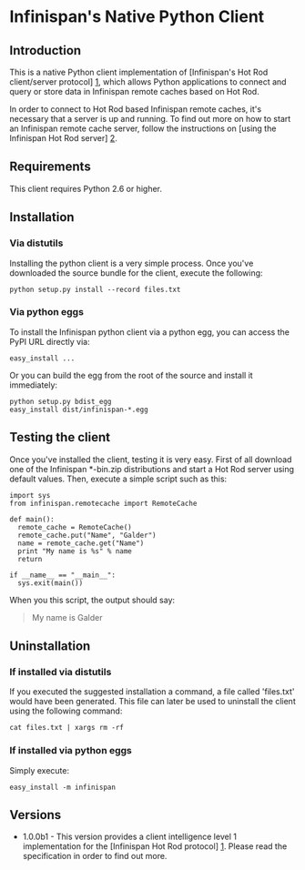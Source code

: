 # Infinispan's Native Python Client

## Introduction
This is a native Python client implementation of [Infinispan's Hot Rod
client/server protocol] [1], which allows Python applications to connect and
query or store data in Infinispan remote caches based on Hot Rod.

In order to connect to Hot Rod based Infinispan remote caches, it's necessary
that a server is up and running. To find out more on how to start an Infinispan
remote cache server, follow the instructions on [using the Infinispan Hot Rod
server] [2].

## Requirements
This client requires Python 2.6 or higher.

## Installation
### Via distutils
Installing the python client is a very simple process. Once you've downloaded
the source bundle for the client, execute the following:

    python setup.py install --record files.txt

### Via python eggs
To install the Infinispan python client via a python egg, you can access the
PyPI URL directly via:

    easy_install ...

Or you can build the egg from the root of the source and install it
immediately:

    python setup.py bdist_egg
    easy_install dist/infinispan-*.egg

## Testing the client
Once you've installed the client, testing it is very easy. First of all
download one of the Infinispan *-bin.zip distributions and start a Hot Rod
server using default values. Then, execute a simple script such as this:

    import sys
    from infinispan.remotecache import RemoteCache

    def main():
      remote_cache = RemoteCache()
      remote_cache.put("Name", "Galder")
      name = remote_cache.get("Name")
      print "My name is %s" % name
      return

    if __name__ == "__main__":
      sys.exit(main())

When you this script, the output should say:

> My name is Galder

## Uninstallation
### If installed via distutils
If you executed the suggested installation a command, a file called 'files.txt'
would have been generated. This file can later be used to uninstall the client
using the following command:

    cat files.txt | xargs rm -rf
### If installed via python eggs
Simply execute:

    easy_install -m infinispan

## Versions
* 1.0.0b1 - This version provides a client intelligence level 1 implementation
for the [Infinispan Hot Rod protocol] [1]. Please read the specification in
order to find out more.

[1]: http://community.jboss.org/docs/DOC-14421
[2]: http://community.jboss.org/docs/DOC-15093

